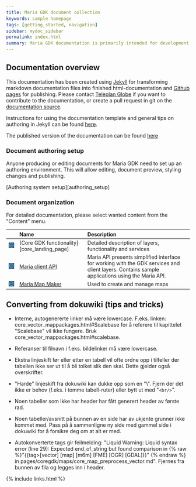 ```yaml
---
title: Maria GDK document collection
keywords: sample homepage
tags: [getting_started, navigation]
sidebar: mydoc_sidebar
permalink: index.html
summary: Maria GDK documentation is primarily intended for development teams using the Maria GDK platform and for members of the Maria GDK development team. 
---
```


## Documentation overview
This documentation has been created using [Jekyll](http://jekyllrb.com/docs/home/) for transforming markdown documentation files into finished html-documentation and [Github pages](https://pages.github.com/) for publishing. Please contact [Teleplan Globe](https://www.teleplanglobe.no/) if you want to contribute to the documentation, or create a pull request in git on the [documentation source](https://github.com/handresen/mariagdkdoc).

Instructions for using the documentation template and general tips on authoring in Jekyll can be found [here](http://idratherbewriting.com/documentation-theme-jekyll/).

The published version of the documentation can be found [here](https://handresen.github.io/mariagdkdoc/index.html)

### Document authoring setup
Anyone producing or editing documents for Maria GDK need to set up an authoring environment. This will allow editing, document preview, styling changes and publishing.

[Authoring system setup][authoring_setup]


### Document organization
For detailed  documentation, please select wanted content from the "Content" menu.

|  | Name | Description |
|:---:|:---|:---|
| <img class="tableImage" src="images/logo/marialogo_small.png"/> | [Core GDK functionality][core_landing_page] | Detailed description of layers, functionality and services |
| <img class="tableImage" src="images/logo/marialogo_small.png"/> | [Maria client API](mariaapi_landing_page.html) | Maria API presents simplified interface for working with the GDK services and client layers. Contains sample applications using the Maria API.  |
| <img class="tableImage" src="images/logo/marialogo_small.png"/> | [Maria Map Maker](mmm_landing_page.html) | Used to create and manage maps  |



## Converting from dokuwiki (tips and tricks)
- Interne, autogenererte linker må være lowercase. F.eks. linken: core_vector_mappackages.html#Scalebase for å referere til kapittelet "Scalebase" vil ikke fungere. Bruk core_vector_mappackages.html#scalebase.
- Referanser til filnavn i f.eks. bildelinker må være lowercase.

- Ekstra linjeskift før eller etter en tabell vil ofte ordne opp i tilfeller der tabellen ikke ser ut til å bli tolket slik den skal. Dette gjelder også overskrifter.
- "Harde" linjeskift fra dokuwiki kan dukke opp som en "\\". Fjern der det ikke er behov (f.eks. i tomme tabell-ruter) eller bytt ut med "`<br/>`".

- Noen tabeller som ikke har header har fått generert header av første rad. 
- Noen tabeller/avsnitt på bunnen av en side har av ukjente grunner ikke kommet med. Pass på å sammenligne ny side med gammel side i dokuwiki for å forsikre deg om at alt er med.
- Autokonverterte tags gir feilmelding: "Liquid Warning: Liquid syntax error (line 29): Expected end_of_string but found comparison in {% raw %}"{{tag>[vector] [map] [m6m] [FME] [OGR] [GDAL]}}" {% endraw %} in pages/coregdk/maps/core_map_preprocess_vector.md". Fjernes fra bunnen av fila og legges inn i header.

{% include links.html %}
